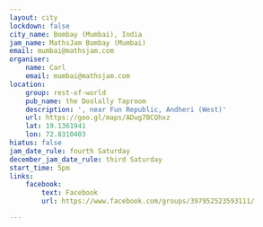 ```yaml
---
layout: city
lockdown: false
city_name: Bombay (Mumbai), India
jam_name: MathsJam Bombay (Mumbai)
email: mumbai@mathsjam.com
organiser:
    name: Carl
    email: mumbai@mathsjam.com
location:
    group: rest-of-world
    pub_name: the Doolally Taproom
    description: ', near Fun Republic, Andheri (West)'
    url: https://goo.gl/maps/ADug7BCQhxz
    lat: 19.1361941
    lon: 72.8310403
hiatus: false
jam_date_rule: fourth Saturday
december_jam_date_rule: third Saturday
start_time: 5pm
links:
    facebook:
        text: Facebook
        url: https://www.facebook.com/groups/397952523593111/

---
```


